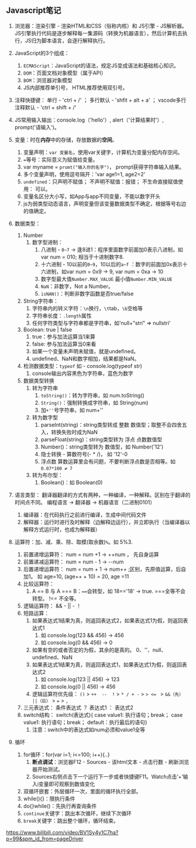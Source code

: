## Javascript笔记

1. 浏览器：渲染引擎 - 渲染HTML和CSS（俗称内核）和 JS引擎 - JS解析器。JS引擎执行代码是逐步解释每一集源码（转换为机器语言），然后计算机去执行，JS归为脚本语言，会逐行解释执行。

2. JavaScript的3个组成：
   1. `ECMAScript`：JavaScript的语法，规定JS变成语法和基础核心知识。
   2. `DOM`：页面文档对象模型（属于API）
   3. `BOM`：浏览器对象模型
   4. JS内部推荐单引号， HTML推荐使用双引号。

3. 注释快捷键： 单行 - 'ctrl + /' ； 多行默认 - 'shfit + alt + a' ； vscode多行注释默认 - 'ctrl + shift + /'
4. JS常用输入输出：console.log（'hello'）, alert（'计算结果时'）, prompt('请输入')。
5. 变量：时在<strong>内存</strong>中的存储，存放数据的<strong>空间</strong>。
   1. 变量声明：`var 变量名`，使用var关键字，计算机为变量分配内存空间。
   2. `=`等号：实际意义为赋值给变量。
   3. var myname = `promt("输入你的名字")`， prompt获得字符串输入结果。
   4. 多个变量声明，使用逗号隔开：'var age1=1, age2=2'
   5. `undefined`：只声明不赋值； 不声明不赋值：报错； 不生命直接赋值使用： 可以。
   6. 变量名区分大小写，如App与app不同变量，不能以数字开头
   7. js为弱类型动态语言，声明变量但该变量数据类型不确定，根据等号右边的值确定。

6. 数据类型：
   1. Number
      1. 数字型进制：
         1. 八进制 - `0~7` -> 逢8进1：程序里面数字前面加0表示八进制，如var num = 010; 相当于十进制数字8.
         2. 十六进制 - 10以前的`0~9`，10以后的`a~f` ：数字的前面加0x表示十六进制，如var num = 0x9 -> 9, var num = 0xa -> 10
         3. 数字型最大值`Number.MAX_VALUE` 最小值`Number.MIN_VALUE`
         4. `NaN`：非数字，Not a Number。
         5. `isNAN()`：判断非数字函数是否true/false
   2. String字符串：
      1. 字符串内的转义字符：`\n`换行，`\t`tab，`\b`空格等
      2. 字符串长度：`.length`属性
      3. 任何字符类型与字符串都是字符串，如'null+"stri" => nullstri'
   3. Boolean: true | false
      1. true：参与加法运算当1来算
      2. false: 参与加法运算当0来看
      3. 如果一个变量未声明未赋值，就是undefined。
      4. undefined、NaN和数字相加，结果都是NaN。
   4. 检测数据类型：`typeof` 如 - console.log(typeof str)
      1. console输出内容黑色为字符串，蓝色为数字
   5. 数据类型转换
      1. 转为字符串
         1. `toString()`：转为字符串，如 num.toString()
         2. `String()`：强制转换成字符串，如 String(num)
         3. 加`+''`号字符串，如 num+''
      2. 转为数字型
         1. parseInt(string)：string类型转成 整数 数值型；取整不会四舍五入，转换失败时成为NaN
         2. parseFloat(string)：string类型转为 浮点 点数数值型
         3. Number()：string类型转为 数值型，如 Number('12')
         4. 隐士转换 - 算数符号(- * /)， 如 '12'-0
         5. 浮点数 算数运算里会有问题，不要判断浮点数是否相等。如 `0.07*100 ≠ 7`
      3. 转为布尔型：
         1. Boolean()：如 Boolean(0)

7. 语言类型： 翻译器翻译的方式有两种，一种编译，一种解释。区别在于翻译的时间点不同。 编程语言 -> 翻译器 -> 机器语言（二进制0101）
   1. 编译器：在代码执行之前进行编译，生成中间代码文件
   2. 解释器：运行时进行及时解释（边解释边运行），并立即执行（当编译器以解释方式运行时，也成为解释器）

8. 运算符：加、减、乘、除、取模(取余数)`%`。如 5%3.
   1. 前置递增运算符： num = num +1 -> ++num ， 先自身运算
   2. 前置递减运算符： num = num - 1 -> --num
   3. 后置递增运算符： num = num + 1 -> num++ ;区别，先原值运算，后自加1。 如 age=10, (age++ + 10) = 20, age =11
   4. 比较运算符： 
      1. A == B 与 A === B：`==`会转型，如 18=='18' -> true. ===全等不会转型。 !== 不全等。
   5. 逻辑运算符： && - || - ！
   6. 短路运算：
      1. 如果表达式1结果为真，则返回表达式2，如果表达式1为假，则返回表达式1
         1. 如 console.log(123 && 456) -> 456
         2. 如 console.log(0 && 456) -> 0
      2. 如果有空的或者否定的为假，其余的是真的。 0、''、null、undefined、NaN
      3. 如果表达式1结果为真，则返回表达式1，如果表达式1为假，则返回表达式2
         1. 如 console.log(123 || 456) -> 123
         2. 如 console.log(0 || 456) -> 456
      4. 逻辑运算符优先级： `()` > `++  --  !` > `* / + -` > `> <= ` > `&&（先） ||（后）` > `=` > `,`
   7. 三元表达式： 条件表达式 ？ 表达式1 ： 表达式2
   8. switch结构： switch(表达式){ case value1: 执行语句；break；    case value1: 执行语句；break；     default：执行最后的语句}
      1. 注意：switch中的表达式如num必须和value1全等

9. 循环
   1.  for循环：for(var i=1; i<=100; i++){..} 
       1.  <strong>断点调试</strong>：浏览器F12 - Sources - 该html文本 - 点击行数 - 刷新浏览器开始测试。
       2.  Sources右侧点击下一个运行下一步或者快捷键F11。Watch点击‘+’输入i变量即可观察到数值变化
   2.  双循环嵌套：外层循环一次，里面的循环执行全部。
   3.  while(){}：限执行条件
   4.  do{}while()：先执行再查询条件
   5.  `continue`关键字：跳出本次循环，继续下次循环
   6.  `break`关键字：跳出整个循环，循环结束。

https://www.bilibili.com/video/BV1Sy4y1C7ha?p=99&spm_id_from=pageDriver




